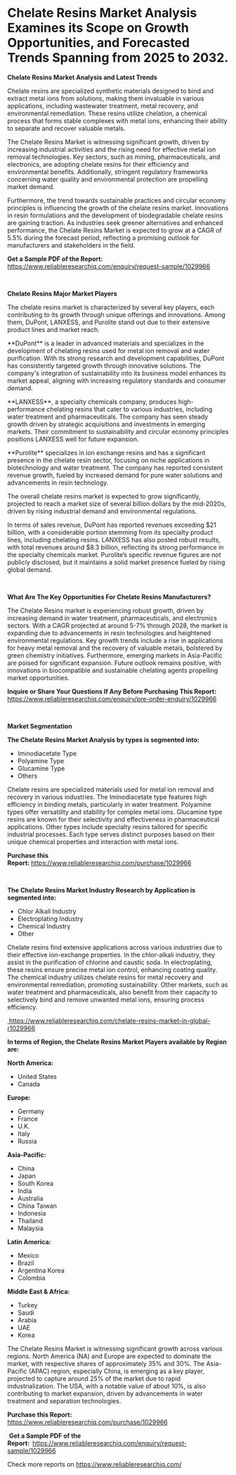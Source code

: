 <p><h1>Chelate Resins Market Analysis Examines its Scope on Growth Opportunities, and Forecasted Trends Spanning from 2025 to 2032.</h1></p><p><strong>Chelate Resins Market Analysis and Latest Trends</strong></p>
<p><p>Chelate resins are specialized synthetic materials designed to bind and extract metal ions from solutions, making them invaluable in various applications, including wastewater treatment, metal recovery, and environmental remediation. These resins utilize chelation, a chemical process that forms stable complexes with metal ions, enhancing their ability to separate and recover valuable metals.</p><p>The Chelate Resins Market is witnessing significant growth, driven by increasing industrial activities and the rising need for effective metal ion removal technologies. Key sectors, such as mining, pharmaceuticals, and electronics, are adopting chelate resins for their efficiency and environmental benefits. Additionally, stringent regulatory frameworks concerning water quality and environmental protection are propelling market demand.</p><p>Furthermore, the trend towards sustainable practices and circular economy principles is influencing the growth of the chelate resins market. Innovations in resin formulations and the development of biodegradable chelate resins are gaining traction. As industries seek greener alternatives and enhanced performance, the Chelate Resins Market is expected to grow at a CAGR of 5.5% during the forecast period, reflecting a promising outlook for manufacturers and stakeholders in the field.</p></p>
<p><strong>Get a Sample PDF of the Report:&nbsp;</strong> <a href="https://www.reliableresearchiq.com/enquiry/request-sample/1029966?utm_campaign=3568&utm_medium=2&utm_source=Github&utm_content=ia&utm_term=21032025&utm_id=chelate-resins">https://www.reliableresearchiq.com/enquiry/request-sample/1029966</a></p>
<p>&nbsp;</p>
<p><strong>Chelate Resins Major Market Players</strong></p>
<p><p>The chelate resins market is characterized by several key players, each contributing to its growth through unique offerings and innovations. Among them, DuPont, LANXESS, and Purolite stand out due to their extensive product lines and market reach.</p><p>**DuPont** is a leader in advanced materials and specializes in the development of chelating resins used for metal ion removal and water purification. With its strong research and development capabilities, DuPont has consistently targeted growth through innovative solutions. The company's integration of sustainability into its business model enhances its market appeal, aligning with increasing regulatory standards and consumer demand.</p><p>**LANXESS**, a specialty chemicals company, produces high-performance chelating resins that cater to various industries, including water treatment and pharmaceuticals. The company has seen steady growth driven by strategic acquisitions and investments in emerging markets. Their commitment to sustainability and circular economy principles positions LANXESS well for future expansion.</p><p>**Purolite** specializes in ion exchange resins and has a significant presence in the chelate resin sector, focusing on niche applications in biotechnology and water treatment. The company has reported consistent revenue growth, fueled by increased demand for pure water solutions and advancements in resin technology.</p><p>The overall chelate resins market is expected to grow significantly, projected to reach a market size of several billion dollars by the mid-2020s, driven by rising industrial demand and environmental regulations.</p><p>In terms of sales revenue, DuPont has reported revenues exceeding $21 billion, with a considerable portion stemming from its specialty product lines, including chelating resins. LANXESS has also posted robust results, with total revenues around $8.3 billion, reflecting its strong performance in the specialty chemicals market. Purolite’s specific revenue figures are not publicly disclosed, but it maintains a solid market presence fueled by rising global demand.</p></p>
<p>&nbsp;</p>
<p><strong>What Are The Key Opportunities For Chelate Resins Manufacturers?</strong></p>
<p><p>The Chelate Resins market is experiencing robust growth, driven by increasing demand in water treatment, pharmaceuticals, and electronics sectors. With a CAGR projected at around 5-7% through 2028, the market is expanding due to advancements in resin technologies and heightened environmental regulations. Key growth trends include a rise in applications for heavy metal removal and the recovery of valuable metals, bolstered by green chemistry initiatives. Furthermore, emerging markets in Asia-Pacific are poised for significant expansion. Future outlook remains positive, with innovations in biocompatible and sustainable chelating agents propelling market opportunities.</p></p>
<p><strong>Inquire or Share Your Questions If Any Before Purchasing This Report:</strong> <a href="https://www.reliableresearchiq.com/enquiry/pre-order-enquiry/1029966?utm_campaign=3568&utm_medium=2&utm_source=Github&utm_content=ia&utm_term=21032025&utm_id=chelate-resins">https://www.reliableresearchiq.com/enquiry/pre-order-enquiry/1029966</a></p>
<p>&nbsp;</p>
<p><strong>Market Segmentation</strong></p>
<p><strong>The Chelate Resins Market Analysis by types is segmented into:</strong></p>
<p><ul><li>Iminodiacetate Type</li><li>Polyamine Type</li><li>Glucamine Type</li><li>Others</li></ul></p>
<p><p>Chelate resins are specialized materials used for metal ion removal and recovery in various industries. The Iminodiacetate type features high efficiency in binding metals, particularly in water treatment. Polyamine types offer versatility and stability for complex metal ions. Glucamine type resins are known for their selectivity and effectiveness in pharmaceutical applications. Other types include specialty resins tailored for specific industrial processes. Each type serves distinct purposes based on their unique chemical properties and interaction with metal ions.</p></p>
<p><strong>Purchase this Report:&nbsp;</strong><a href="https://www.reliableresearchiq.com/purchase/1029966?utm_campaign=3568&utm_medium=2&utm_source=Github&utm_content=ia&utm_term=21032025&utm_id=chelate-resins">https://www.reliableresearchiq.com/purchase/1029966</a></p>
<p>&nbsp;</p>
<p><strong>The Chelate Resins Market Industry Research by Application is segmented into:</strong></p>
<p><ul><li>Chlor Alkali Industry</li><li>Electroplating Industry</li><li>Chemical Industry</li><li>Other</li></ul></p>
<p><p>Chelate resins find extensive applications across various industries due to their effective ion-exchange properties. In the chlor-alkali industry, they assist in the purification of chlorine and caustic soda. In electroplating, these resins ensure precise metal ion control, enhancing coating quality. The chemical industry utilizes chelate resins for metal recovery and environmental remediation, promoting sustainability. Other markets, such as water treatment and pharmaceuticals, also benefit from their capacity to selectively bind and remove unwanted metal ions, ensuring process efficiency.</p></p>
<p><a href="https://www.reliableresearchiq.com/chelate-resins-market-in-global-r1029966?utm_campaign=3568&utm_medium=2&utm_source=Github&utm_content=ia&utm_term=21032025&utm_id=chelate-resins">&nbsp;https://www.reliableresearchiq.com/chelate-resins-market-in-global-r1029966</a></p>
<p><strong>In terms of Region, the Chelate Resins Market Players available by Region are:</strong></p>
<p>
    <p> <strong> North America: </strong>
        <ul>
            <li>United States</li>
            <li>Canada</li>
        </ul>
        </p> 
    <p> <strong> Europe: </strong>
        <ul>
            <li>Germany</li>
            <li>France</li>
            <li>U.K.</li>
            <li>Italy</li>
            <li>Russia</li>
        </ul>
        </p> 
    <p> <strong> Asia-Pacific: </strong>
        <ul>
            <li>China</li>
            <li>Japan</li>
            <li>South Korea</li>
            <li>India</li>
            <li>Australia</li>
            <li>China Taiwan</li>
            <li>Indonesia</li>
            <li>Thailand</li>
            <li>Malaysia</li>
        </ul>
        </p> 
    <p> <strong> Latin America: </strong>
        <ul>
            <li>Mexico</li>
            <li>Brazil</li>
            <li>Argentina Korea</li>
            <li>Colombia</li>
        </ul>
        </p> 
    <p> <strong> Middle East & Africa: </strong>
        <ul>
            <li>Turkey</li>
            <li>Saudi</li>
            <li>Arabia</li>
            <li>UAE</li>
            <li>Korea</li>
        </ul>
    </p>
    </p>
<p><p>The Chelate Resins Market is witnessing significant growth across various regions. North America (NA) and Europe are expected to dominate the market, with respective shares of approximately 35% and 30%. The Asia-Pacific (APAC) region, especially China, is emerging as a key player, projected to capture around 25% of the market due to rapid industrialization. The USA, with a notable value of about 10%, is also contributing to market expansion, driven by advancements in water treatment and separation technologies.</p></p>
<p><strong>Purchase this Report: </strong><a href="https://www.reliableresearchiq.com/purchase/1029966?utm_campaign=3568&utm_medium=2&utm_source=Github&utm_content=ia&utm_term=21032025&utm_id=chelate-resins">https://www.reliableresearchiq.com/purchase/1029966</a></p>
<p>&nbsp;<strong>Get a Sample PDF of the Report:&nbsp;&nbsp;</strong><a href="https://www.reliableresearchiq.com/enquiry/request-sample/1029966?utm_campaign=3568&utm_medium=2&utm_source=Github&utm_content=ia&utm_term=21032025&utm_id=chelate-resins">https://www.reliableresearchiq.com/enquiry/request-sample/1029966</a></p>
<p><strong></strong></p>
<p>Check more reports on <a href="https://www.reliableresearchiq.com/?utm_campaign=3568&utm_medium=2&utm_source=Github&utm_content=ia&utm_term=21032025&utm_id=chelate-resins">https://www.reliableresearchiq.com/</a></p>